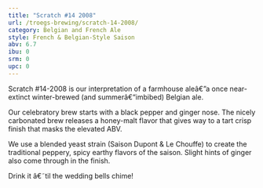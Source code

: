 ```yaml
---
title: "Scratch #14 2008"
url: /troegs-brewing/scratch-14-2008/
category: Belgian and French Ale
style: French & Belgian-Style Saison
abv: 6.7
ibu: 0
srm: 0
upc: 0
---
```

Scratch #14-2008 is our interpretation of a farmhouse aleâ€”a once near-extinct winter-brewed (and summerâ€“imbibed) Belgian ale.

Our celebratory brew starts with a black pepper and ginger nose. The nicely carbonated brew releases a honey-malt flavor that gives way to a tart crisp finish that masks the elevated ABV.

We use a blended yeast strain (Saison Dupont & Le Chouffe) to create the traditional peppery, spicy earthy flavors of the saison. Slight hints of ginger also come through in the finish.

Drink it â€˜til the wedding bells chime!
